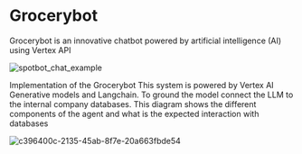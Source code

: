 # Grocerybot

Grocerybot is an innovative chatbot powered by artificial intelligence (AI) using Vertex API 

![spotbot_chat_example](https://github.com/Debaditya-Som/Grocerybot/assets/121785700/29745d69-baae-4e25-b174-a6ceed70971a)

Implementation of the Grocerybot
This system is powered by Vertex AI Generative models and Langchain. To ground the model connect the LLM to the internal company databases. 
This diagram shows the different components of the agent and what is the expected interaction with databases

![c396400c-2135-45ab-8f7e-20a663fbde54](https://github.com/Debaditya-Som/Grocerybot/assets/121785700/efa13d59-8837-4218-9385-01f0607f2785)
